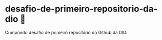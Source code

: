 # desafio-de-primeiro-repositorio-da-dio 💪
Cumprindo desafio de primeiro repositório no Github da DIO.
